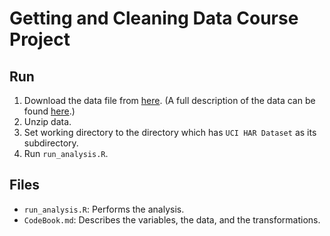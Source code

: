 # Getting and Cleaning Data Course Project

## Run

1.  Download the data file from [here](https://d396qusza40orc.cloudfront.net/getdata%2Fprojectfiles%2FUCI%20HAR%20Dataset.zip ). (A full description of the data can be found [here](http://archive.ics.uci.edu/ml/datasets/Human+Activity+Recognition+Using+Smartphones).)
2.  Unzip data.
3.  Set working directory to the directory which has `UCI HAR Dataset` as its subdirectory.
4.  Run `run_analysis.R`.

## Files

-   `run_analysis.R`: Performs the analysis.
-   `CodeBook.md`: Describes the variables, the data, and the transformations.
